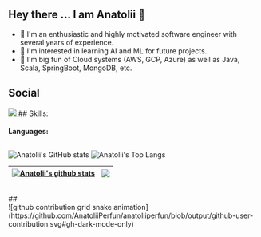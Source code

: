 ## Hey there ... I am Anatolii 👋

- 🧓 I'm an enthusiastic and highly motivated software engineer with several years of experience.
- 🔭 I'm interested in learning AI and ML for future projects.
- 🌱 I'm big fun of Cloud systems (AWS, GCP, Azure) as well as Java, Scala, SpringBoot, MongoDB, etc.

## Social

<a href="https://www.linkedin.com/in/anatoliiperfun" title="LinkedIn">
<img src="https://cdn.jsdelivr.net/gh/devicons/devicon/icons/linkedin/linkedin-original.svg" height="60px" /> 
</a>
## Skills:

#### Languages:


##

![Anatolii's GitHub stats](https://github-readme-stats.vercel.app/api?username=anatoliiperfun&theme=codeSTACKr&show_icons=true)
![Anatolii's Top Langs](https://github-readme-stats.vercel.app/api/top-langs/?username=anatoliiperfun&theme=codeSTACKr&hide=Jupyter&layout=compact&show_icons=true)


| <a href="https://github.com/AnatoliiPefun/github-readme-stats"><img align="center" src="https://github-readme-stats.vercel.app/api?username=anatoliiperfun&show_icons=true&include_all_commits=true&theme=buefy&hide_border=true" alt="Anatolii's github stats" /></a> | <a href="https://github.com/AnatoliiPefun/github-readme-stats"><img align="center" src="https://github-readme-stats.vercel.app/api/top-langs/?username=anatoliiperfun&layout=compact&theme=codeSTACKr&hide_border=true" /></a> |
| ------------- | ------------- |
<br>
## 
<br>
![github contribution grid snake animation](https://github.com/AnatoliiPerfun/anatoliiperfun/blob/output/github-user-contribution.svg#gh-dark-mode-only)
